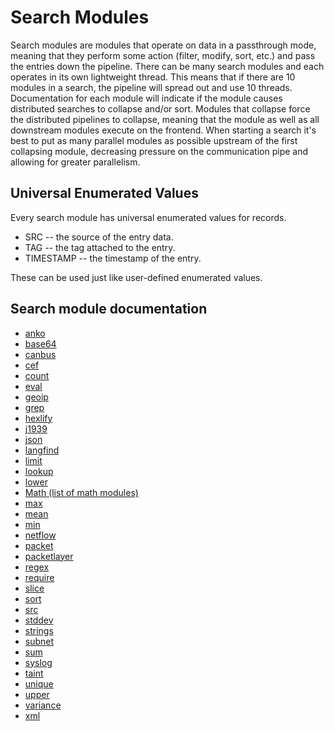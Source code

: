 # Search Modules

Search modules are modules that operate on data in a passthrough mode, meaning that they perform some action (filter, modify, sort, etc.) and pass the entries down the pipeline. There can be many search modules and each operates in its own lightweight thread.  This means that if there are 10 modules in a search, the pipeline will spread out and use 10 threads.  Documentation for each module will indicate if the module causes distributed searches to collapse and/or sort.  Modules that collapse force the distributed pipelines to collapse, meaning that the module as well as all downstream modules execute on the frontend.  When starting a search it's best to put as many parallel modules as possible upstream of the first collapsing module, decreasing pressure on the communication pipe and allowing for greater parallelism.

## Universal Enumerated Values

Every search module has universal enumerated values for records.

* SRC -- the source of the entry data.
* TAG -- the tag attached to the entry.
* TIMESTAMP -- the timestamp of the entry.

These can be used just like user-defined enumerated values.

## Search module documentation

* [anko](anko/anko.md)
* [base64](base64/base64.md)
* [canbus](canbus/canbus.md)
* [cef](cef/cef.md)
* [count](math/math.md)
* [eval](eval/eval.md)
* [geoip](geoip/geoip.md)
* [grep](grep/grep.md)
* [hexlify](hexlify/hexlify.md)
* [j1939](j1939/j1939.md)
* [json](json/json.md)
* [langfind](langfind/langfind.md)
* [limit](limit/limit.md)
* [lookup](lookup/lookup.md)
* [lower](upperlower/upperlower.md)
* [Math (list of math modules)](math/math.md)
* [max](math/math.md)
* [mean](math/math.md)
* [min](math/math.md)
* [netflow](netflow/netflow.md)
* [packet](packet/packet.md)
* [packetlayer](packetlayer/packetlayer.md)
* [regex](regex/regex.md)
* [require](require/require.md)
* [slice](slice/slice.md)
* [sort](sort/sort.md)
* [src](src/src.md)
* [stddev](math/math.md)
* [strings](strings/strings.md)
* [subnet](subnet/subnet.md)
* [sum](math/math.md)
* [syslog](syslog/syslog.md)
* [taint](taint/taint.md)
* [unique](math/math.md)
* [upper](upperlower/upperlower.md)
* [variance](math/math.md)
* [xml](xml/xml.md)
